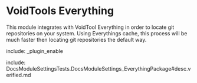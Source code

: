 # VoidTools Everything

This module integrates with VoidTool Everything in order to locate git repositories on your system. Using Everythings cache, this process will be much faster then locating git repositories the default way.

include: _plugin_enable

include: DocsModuleSettingsTests.DocsModuleSettings_EverythingPackage#desc.verified.md
